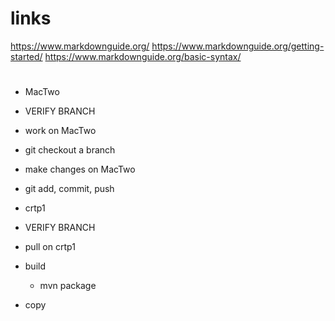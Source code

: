 # links
https://www.markdownguide.org/
https://www.markdownguide.org/getting-started/
https://www.markdownguide.org/basic-syntax/

# 

- MacTwo
- VERIFY BRANCH
- work on MacTwo
- git checkout a branch
- make changes on MacTwo
- git add, commit, push

- crtp1
- VERIFY BRANCH
- pull on crtp1
- build 
    - mvn package
- copy 
